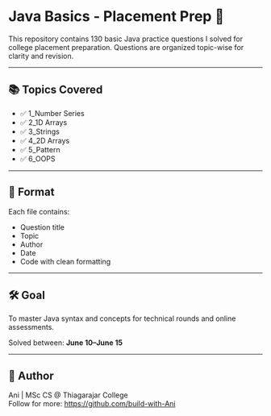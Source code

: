# Java Basics - Placement Prep 🚀

This repository contains 130 basic Java practice questions I solved for college placement preparation. Questions are organized topic-wise for clarity and revision.

---

## 📚 Topics Covered

- ✅ 1_Number Series
- ✅ 2_1D Arrays
- ✅ 3_Strings
- ✅ 4_2D Arrays
- ✅ 5_Pattern
- ✅ 6_OOPS

---

## 📌 Format

Each file contains:
- Question title
- Topic
- Author
- Date
- Code with clean formatting

---

## 🛠️ Goal

To master Java syntax and concepts for technical rounds and online assessments.

Solved between: **June 10–June 15**

---

## 🔗 Author

Ani | MSc CS @ Thiagarajar College  
Follow for more: https://github.com/build-with-Ani
